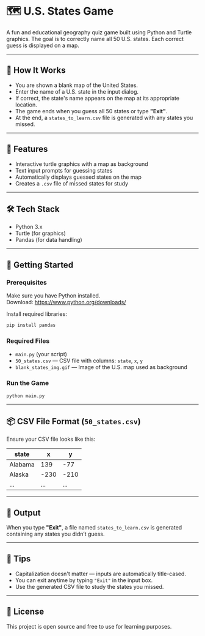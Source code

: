 
# 🗺️ U.S. States Game

A fun and educational geography quiz game built using Python and Turtle graphics. The goal is to correctly name all 50 U.S. states. Each correct guess is displayed on a map.

---

## 🎯 How It Works

- You are shown a blank map of the United States.
- Enter the name of a U.S. state in the input dialog.
- If correct, the state's name appears on the map at its appropriate location.
- The game ends when you guess all 50 states or type **"Exit"**.
- At the end, a `states_to_learn.csv` file is generated with any states you missed.

---

## 📂 Features

- Interactive turtle graphics with a map as background  
- Text input prompts for guessing states  
- Automatically displays guessed states on the map  
- Creates a `.csv` file of missed states for study  

---

## 🛠️ Tech Stack

- Python 3.x  
- Turtle (for graphics)  
- Pandas (for data handling)

---

## 🚀 Getting Started

### Prerequisites

Make sure you have Python installed.  
Download: https://www.python.org/downloads/

Install required libraries:

```bash
pip install pandas
```

### Required Files

- `main.py` (your script)
- `50_states.csv` — CSV file with columns: `state`, `x`, `y`
- `blank_states_img.gif` — Image of the U.S. map used as background

### Run the Game

```bash
python main.py
```

---

## 📦 CSV File Format (`50_states.csv`)

Ensure your CSV file looks like this:

| state     | x   | y   |
|-----------|-----|-----|
| Alabama   | 139 | -77 |
| Alaska    | -230| -210|
| ...       | ... | ... |

---

## 💾 Output

When you type **"Exit"**, a file named `states_to_learn.csv` is generated containing any states you didn’t guess.

---

## 📌 Tips

- Capitalization doesn't matter — inputs are automatically title-cased.
- You can exit anytime by typing `"Exit"` in the input box.
- Use the generated CSV file to study the states you missed.

---

## 📄 License

This project is open source and free to use for learning purposes.
